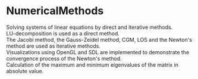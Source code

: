 # NumericalMethods
Solving systems of linear equations by direct and iterative methods.<br>
LU-decomposition is used as a direct method.<br>
The Jacobi method, the Gauss-Zeidel method, CGM, LOS and the Newton's method are used as iterative methods.<br>
Visualizations using OpenGL and SDL are implemented to demonstrate the convergence process of the Newton's method.<br>
Calculation of the maximum and minimum eigenvalues ​​of the matrix in absolute value.